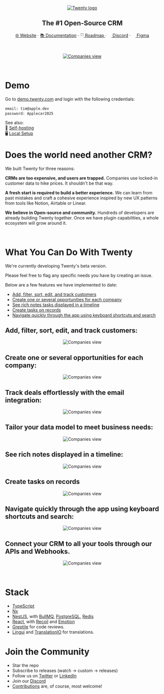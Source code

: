 
<br>
<p align="center">
  <a href="https://www.twenty.com">
    <img src="./packages/twenty-website/public/images/core/logo.svg" width="100px" alt="Twenty logo" />
  </a>
</p>

<h2 align="center" >The #1 Open-Source CRM </h3>

<p align="center"><a href="https://twenty.com">🌐 Website</a> · <a href="https://twenty.com/developers">📚 Documentation</a> · <a href="https://github.com/orgs/twentyhq/projects/1"><img src="./packages/twenty-website/public/images/readme/planner-icon.svg" width="12" height="12"/> Roadmap </a> · <a href="https://discord.gg/cx5n4Jzs57"><img src="./packages/twenty-website/public/images/readme/discord-icon.svg" width="12" height="12"/> Discord</a> · <a href="https://www.figma.com/file/xt8O9mFeLl46C5InWwoMrN/Twenty"><img src="./packages/twenty-website/public/images/readme/figma-icon.png"  width="12" height="12"/>  Figma</a><p>
<br />


<p align="center">
  <a href="https://www.twenty.com">
    <picture>
      <source media="(prefers-color-scheme: dark)" srcset="https://raw.githubusercontent.com/twentyhq/twenty/v0.12.0/packages/twenty-docs/static/img/preview-dark.png">
      <source media="(prefers-color-scheme: light)" srcset="https://raw.githubusercontent.com/twentyhq/twenty/v0.12.0/packages/twenty-docs/static/img/preview-light.png">
      <img src="./packages/twenty-docs/static/img/preview-light.png" alt="Companies view" />
    </picture>
  </a>
</p>

<br>

# Demo 

Go to <a href="https://demo.twenty.com/">demo.twenty.com</a> and login with the following credentials:

```
email: tim@apple.dev
password: Applecar2025
```

See also:  
🚀 [Self-hosting](https://twenty.com/developers/section/self-hosting)  
🖥️ [Local Setup](https://twenty.com/developers/local-setup)  

# Does the world need another CRM?

We built Twenty for three reasons:

**CRMs are too expensive, and users are trapped.** Companies use locked-in customer data to hike prices. It shouldn't be that way.

**A fresh start is required to build a better experience.** We can learn from past mistakes and craft a cohesive experience inspired by new UX patterns from tools like Notion, Airtable or Linear.

**We believe in Open-source and community.** Hundreds of developers are already building Twenty together. Once we have plugin capabilities, a whole ecosystem will grow around it.

<br>

# What You Can Do With Twenty
We're currently developing Twenty's beta version.  

Please feel free to flag any specific needs you have by creating an issue.   

Below are a few features we have implemented to date:

+ [Add, filter, sort, edit, and track customers](#add-filter-sort-edit-and-track-customers)
+ [Create one or several opportunities for each company](#create-one-or-several-opportunities-for-each-company)
+ [See rich notes tasks displayed in a timeline](#see-rich-notes-tasks-displayed-in-a-timeline)
+ [Create tasks on records](#create-tasks-on-records)
+ [Navigate quickly through the app using keyboard shortcuts and search](#navigate-quickly-through-the-app-using-keyboard-shortcuts-and-search)


## Add, filter, sort, edit, and track customers:

<p align="center">
    <picture>
      <source media="(prefers-color-scheme: dark)" srcset="https://raw.githubusercontent.com/twentyhq/twenty/v0.12.0/packages/twenty-docs/static/img/index-dark.png">
      <source media="(prefers-color-scheme: light)" srcset="https://raw.githubusercontent.com/twentyhq/twenty/v0.12.0/packages/twenty-docs/static/img/index-light.png">
      <img src="./packages/twenty-docs/static/img/visualise-customer-light.png" alt="Companies view" />
    </picture>
</p>

## Create one or several opportunities for each company:

<p align="center">
    <picture>
      <source media="(prefers-color-scheme: dark)" srcset="https://raw.githubusercontent.com/twentyhq/twenty/v0.12.0/packages/twenty-docs/static/img/kanban-dark.png">
      <source media="(prefers-color-scheme: light)" srcset="https://raw.githubusercontent.com/twentyhq/twenty/v0.12.0/packages/twenty-docs/static/img/kanban-light.png">
      <img src="./packages/twenty-docs/static/img/follow-your-deals-light.png" alt="Companies view" />
    </picture>
</p>

## Track deals effortlessly with the email integration:

<p align="center">
    <picture>
      <source media="(prefers-color-scheme: dark)" srcset="https://raw.githubusercontent.com/twentyhq/twenty/v0.12.0/packages/twenty-docs/static/img/emails-dark.png">
      <source media="(prefers-color-scheme: light)" srcset="https://raw.githubusercontent.com/twentyhq/twenty/v0.12.0/packages/twenty-docs/static/img/emails-light.png">
      <img src="./packages/twenty-docs/static/img/rich-notes-light.png" alt="Companies view" />
    </picture>
</p>

## Tailor your data model to meet business needs:

<p align="center">
    <picture>
      <source media="(prefers-color-scheme: dark)" srcset="https://raw.githubusercontent.com/twentyhq/twenty/v0.12.0/packages/twenty-docs/static/img/data-dark.png">
      <source media="(prefers-color-scheme: light)" srcset="https://raw.githubusercontent.com/twentyhq/twenty/v0.12.0/packages/twenty-docs/static/img/data-light.png">
      <img src="./packages/twenty-docs/static/img/rich-notes-light.png" alt="Companies view" />
    </picture>
</p>

## See rich notes displayed in a timeline:

<p align="center">
    <picture>
      <source media="(prefers-color-scheme: dark)" srcset="https://raw.githubusercontent.com/twentyhq/twenty/v0.12.0/packages/twenty-docs/static/img/notes-dark.png">
      <source media="(prefers-color-scheme: light)" srcset="https://raw.githubusercontent.com/twentyhq/twenty/v0.12.0/packages/twenty-docs/static/img/notes-light.png">
      <img src="./packages/twenty-docs/static/img/rich-notes-light.png" alt="Companies view" />
    </picture>
</p>

## Create tasks on records

<p align="center">
    <picture>
      <source media="(prefers-color-scheme: dark)" srcset="https://raw.githubusercontent.com/twentyhq/twenty/v0.12.0/packages/twenty-docs/static/img/tasks-dark.png">
      <source media="(prefers-color-scheme: light)" srcset="https://raw.githubusercontent.com/twentyhq/twenty/v0.12.0/packages/twenty-docs/static/img/tasks-light.png">
      <img src="./packages/twenty-docs/static/img/create-tasks-light.png" alt="Companies view" />
    </picture>
</p>

## Navigate quickly through the app using keyboard shortcuts and search:

<p align="center">
    <picture>
      <source media="(prefers-color-scheme: dark)" srcset="https://raw.githubusercontent.com/twentyhq/twenty/v0.12.0/packages/twenty-docs/static/img/keyboard-dark.png">
      <source media="(prefers-color-scheme: light)" srcset="https://raw.githubusercontent.com/twentyhq/twenty/v0.12.0/packages/twenty-docs/static/img/keyboard-light.png">
      <img src="./packages/twenty-docs/static/img/shortcut-navigation-light.png" alt="Companies view" />
    </picture>
</p>

## Connect your CRM to all your tools through our APIs and Webhooks.

<p align="center">
    <picture>
      <source media="(prefers-color-scheme: dark)" srcset="https://raw.githubusercontent.com/twentyhq/twenty/v0.12.0/packages/twenty-docs/static/img/api-dark.png">
      <source media="(prefers-color-scheme: light)" srcset="https://raw.githubusercontent.com/twentyhq/twenty/v0.12.0/packages/twenty-docs/static/img/api-light.png">
      <img src="./packages/twenty-docs/static/img/shortcut-navigation-light.png" alt="Companies view" />
    </picture>
</p>


<br>

# Stack
- [TypeScript](https://www.typescriptlang.org/)
- [Nx](https://nx.dev/)
- [NestJS](https://nestjs.com/), with [BullMQ](https://bullmq.io/), [PostgreSQL](https://www.postgresql.org/), [Redis](https://redis.io/)
- [React](https://reactjs.org/), with [Recoil](https://recoiljs.org/) and [Emotion](https://emotion.sh/)
- [Greptile](https://greptile.com) for code reviews.
- [Lingui](https://lingui.dev/) and [TranslationIO](https://translation.io/) for translations.


# Join the Community

- Star the repo
- Subscribe to releases (watch -> custom -> releases)
- Follow us on [Twitter](https://twitter.com/twentycrm) or [LinkedIn](https://www.linkedin.com/company/twenty/) 
- Join our [Discord](https://discord.gg/cx5n4Jzs57)
- [Contributions](https://github.com/twentyhq/twenty/contribute) are, of course, most welcome! 





